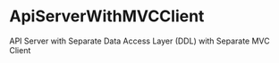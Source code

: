 # ApiServerWithMVCClient

API Server 
with Separate Data Access Layer (DDL)
with Separate MVC Client
